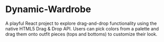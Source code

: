 # Dynamic-Wardrobe
A playful React project to explore drag-and-drop functionality using the native HTML5 Drag &amp; Drop API. Users can pick colors from a palette and drag them onto outfit pieces (tops and bottoms) to customize their look.
